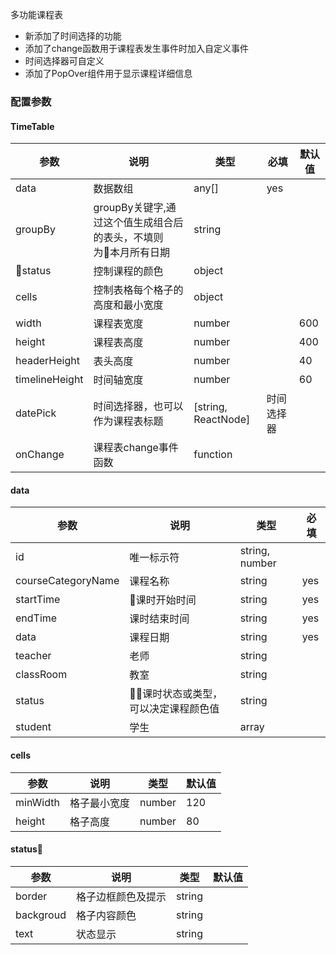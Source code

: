 多功能课程表

* 新添加了时间选择的功能
* 添加了change函数用于课程表发生事件时加入自定义事件
* 时间选择器可自定义
* 添加了PopOver组件用于显示课程详细信息

### 配置参数

#### TimeTable
参数|说明|类型|必填|默认值
-|-|-|-|-
data|数据数组|any[]|yes
groupBy|groupBy关键字,通过这个值生成组合后的表头，不填则为本月所有日期|string
status|控制课程的颜色|object
cells|控制表格每个格子的高度和最小宽度|object
width|课程表宽度|number||600
height|课程表高度|number||400
headerHeight|表头高度|number||40
timelineHeight|时间轴宽度|number||60
datePick|时间选择器，也可以作为课程表标题|[string, ReactNode]|时间选择器
onChange|课程表change事件函数|function

#### data
参数|说明|类型|必填
-|-|-|-
id|唯一标示符|string, number|
courseCategoryName|课程名称|string|yes
startTime|课时开始时间|string|yes
endTime|课时结束时间|string|yes
data|课程日期|string|yes
teacher|老师|string|
classRoom|教室|string
status|课时状态或类型，可以决定课程颜色值|string
student|学生|array


#### cells
参数|说明|类型|默认值
-|-|-|-
minWidth|格子最小宽度|number|120
height|格子高度|number|80

#### status
参数|说明|类型|默认值
-|-|-|-
border|格子边框颜色及提示|string|
backgroud|格子内容颜色|string|
text|状态显示|string

